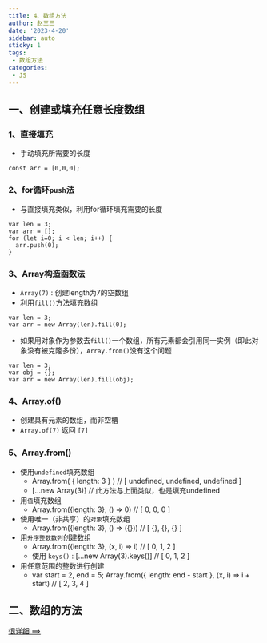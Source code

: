 ```yaml
---
title: 4、数组方法
author: 赵三三
date: '2023-4-20'
sidebar: auto
sticky: 1
tags:
 - 数组方法
categories:
 - JS
---
```


## 一、创建或填充任意长度数组
### 1、直接填充
- 手动填充所需要的长度
```
const arr = [0,0,0];
```
### 2、for循环`push`法
- 与直接填充类似，利用for循环填充需要的长度
```
var len = 3;
var arr = [];
for (let i=0; i < len; i++) {
  arr.push(0);
}
```
### 3、Array构造函数法
- `Array(7)` : 创建length为7的空数组
- 利用`fill()`方法填充数组
```
var len = 3;
var arr = new Array(len).fill(0);
```
- 如果用对象作为参数去`fill()`一个数组，所有元素都会引用同一实例（即此对象没有被克隆多份），`Array.from()`没有这个问题
```
var len = 3;
var obj = {};
var arr = new Array(len).fill(obj);
```
### 4、Array.of()
- 创建具有元素的数组，而非空槽
- `Array.of(7)` 返回 `[7]`
### 5、Array.from()
- 使用`undefined`填充数组
   - Array.from( { length: 3 } )     //  [ undefined, undefined, undefined ]
   - [...new Array(3)]  // 此方法与上面类似，也是填充undefined
- 用`值`填充数组
   - Array.from({length: 3}, () => 0)    // [ 0, 0, 0 ]
- 使用唯一（非共享）的`对象`填充数组
   - Array.from({length: 3}, () => ({}))    // [ {}, {}, {} ]
- 用`升序整数数列`创建数组
   - Array.from({length: 3}, (x, i) => i)    // [ 0, 1, 2 ]
   - 使用 `keys()` : [...new Array(3).keys()]     // [ 0, 1, 2 ]
- 用任意范围的整数进行创建
   - var start = 2, end = 5;  Array.from({ length: end - start }, (x, i) => i + start)    // [ 2, 3, 4 ]

## 二、数组的方法
[很详细 ==>](https://blog.csdn.net/weixin_51338875/article/details/127820757)